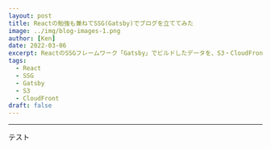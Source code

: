 ```yaml
---
layout: post
title: Reactの勉強も兼ねてSSG(Gatsby)でブログを立ててみた
image: ../img/blog-images-1.png
author: [Ken]
date: 2022-03-06
excerpt: ReactのSSGフレームワーク「Gatsby」でビルドしたデータを、S3・CloudFrontで配信するJAMstackブログを立てる方法を解説
tags:
  - React
  - SSG
  - Gatsby
  - S3
  - CloudFront
draft: false
---
```

---
テスト